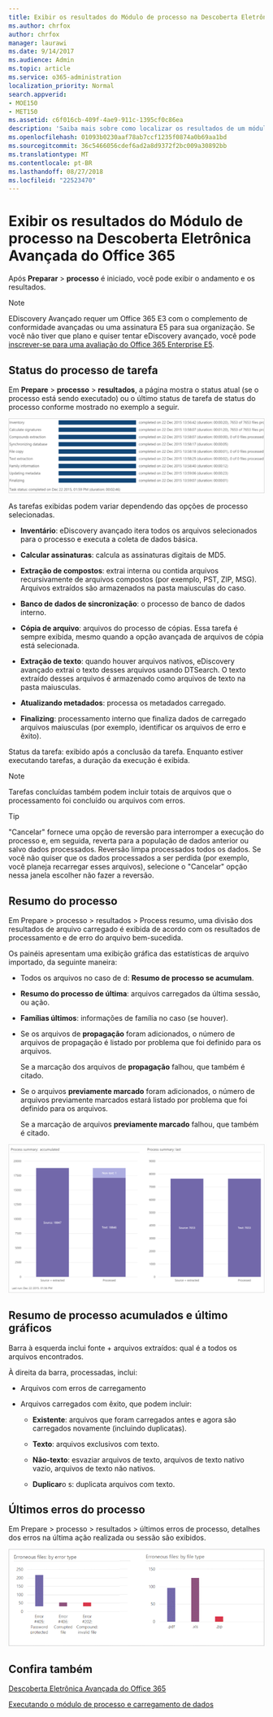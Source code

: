 ```yaml
---
title: Exibir os resultados do Módulo de processo na Descoberta Eletrônica Avançada do Office 365
ms.author: chrfox
author: chrfox
manager: laurawi
ms.date: 9/14/2017
ms.audience: Admin
ms.topic: article
ms.service: o365-administration
localization_priority: Normal
search.appverid:
- MOE150
- MET150
ms.assetid: c6f016cb-409f-4ae9-911c-1395cf0c86ea
description: 'Saiba mais sobre como localizar os resultados de um módulo de processo executar em eDiscovery avançadas do Office 365, incluindo o status da tarefa e o processo de resumo.  '
ms.openlocfilehash: 01093b0230aaf78ab7ccf1235f0874a0b69aa1bd
ms.sourcegitcommit: 36c5466056cdef6ad2a8d9372f2bc009a30892bb
ms.translationtype: MT
ms.contentlocale: pt-BR
ms.lasthandoff: 08/27/2018
ms.locfileid: "22523470"
---
```

# <a name="view-process-module-results-in-office-365-advanced-ediscovery"></a>Exibir os resultados do Módulo de processo na Descoberta Eletrônica Avançada do Office 365

Após **Preparar** \> **processo** é iniciado, você pode exibir o andamento e os resultados. 
  
> [!NOTE]
> EDiscovery Avançado requer um Office 365 E3 com o complemento de conformidade avançadas ou uma assinatura E5 para sua organização. Se você não tiver que plano e quiser tentar eDiscovery avançado, você pode [inscrever-se para uma avaliação do Office 365 Enterprise E5](https://go.microsoft.com/fwlink/p/?LinkID=698279). 
  
## <a name="process-task-status"></a>Status do processo de tarefa

Em **Prepare** \> **processo** \> **resultados**, a página mostra o status atual (se o processo está sendo executado) ou o último status de tarefa de status do processo conforme mostrado no exemplo a seguir.
  
![Status da tarefa do módulo de processamento](media/9430f9e7-a4dd-47c7-ac2e-2c6a60fc948b.png)
  
As tarefas exibidas podem variar dependendo das opções de processo selecionadas. 
  
- **Inventário**: eDiscovery avançado itera todos os arquivos selecionados para o processo e executa a coleta de dados básica.
    
- **Calcular assinaturas**: calcula as assinaturas digitais de MD5.
    
- **Extração de compostos**: extrai interna ou contida arquivos recursivamente de arquivos compostos (por exemplo, PST, ZIP, MSG). Arquivos extraídos são armazenados na pasta maiusculas do caso.
    
- **Banco de dados de sincronização**: o processo de banco de dados interno.
    
- **Cópia de arquivo**: arquivos do processo de cópias. Essa tarefa é sempre exibida, mesmo quando a opção avançada de arquivos de cópia está selecionada.
    
- **Extração de texto**: quando houver arquivos nativos, eDiscovery avançado extrai o texto desses arquivos usando DTSearch. O texto extraído desses arquivos é armazenado como arquivos de texto na pasta maiusculas.
    
- **Atualizando metadados**: processa os metadados carregado. 
    
- **Finalizing**: processamento interno que finaliza dados de carregado arquivos maiusculas (por exemplo, identificar os arquivos de erro e êxito). 
    
Status da tarefa: exibido após a conclusão da tarefa. Enquanto estiver executando tarefas, a duração da execução é exibida.
  
> [!NOTE]
> Tarefas concluídas também podem incluir totais de arquivos que o processamento foi concluído ou arquivos com erros. 
  
> [!TIP]
> "Cancelar" fornece uma opção de reversão para interromper a execução do processo e, em seguida, reverta para a população de dados anterior ou salvo dados processados. Reversão limpa processados todos os dados. Se você não quiser que os dados processados a ser perdida (por exemplo, você planeja recarregar esses arquivos), selecione o "Cancelar" opção nessa janela escolher não fazer a reversão. 
  
## <a name="process-summary"></a>Resumo do processo

Em Prepare \> processo \> resultados \> Process resumo, uma divisão dos resultados de arquivo carregado é exibida de acordo com os resultados de processamento e de erro do arquivo bem-sucedida.
  
Os painéis apresentam uma exibição gráfica das estatísticas de arquivo importado, da seguinte maneira:
  
- Todos os arquivos no caso de d: **Resumo de processo se acumulam**.
    
- **Resumo do processo de última**: arquivos carregados da última sessão, ou ação. 
    
- **Famílias últimos**: informações de família no caso (se houver).
    
- Se os arquivos de **propagação** foram adicionados, o número de arquivos de propagação é listado por problema que foi definido para os arquivos. 
    
    Se a marcação dos arquivos de **propagação** falhou, que também é citado. 
    
- Se o arquivos **previamente marcado** foram adicionados, o número de arquivos previamente marcados estará listado por problema que foi definido para os arquivos. 
    
    Se a marcação de arquivos **previamente marcado** falhou, que também é citado. 
    
![Resumo do módulo de processamento](media/2086a691-9e3d-4117-beb2-a5c3a9a4cc94.png)
  
## <a name="process-summary-accumulated-and-last-charts"></a>Resumo de processo acumulados e último gráficos

Barra à esquerda inclui fonte + arquivos extraídos: qual é a todos os arquivos encontrados. 
  
À direita da barra, processadas, inclui:
  
- Arquivos com erros de carregamento
    
- Arquivos carregados com êxito, que podem incluir: 
    
  - **Existente**: arquivos que foram carregados antes e agora são carregados novamente (incluindo duplicatas).
    
  - **Texto**: arquivos exclusivos com texto.
    
  - **Não-texto**: esvaziar arquivos de texto, arquivos de texto nativo vazio, arquivos de texto não nativos. 
    
  - **Duplicar**o s: duplicata arquivos com texto.
    
## <a name="last-process-errors"></a>Últimos erros do processo

Em Prepare \> processo \> resultados \> últimos erros de processo, detalhes dos erros na última ação realizada ou sessão são exibidos.
  
![Erros do módulo de processamento](media/4771d0f4-4217-445a-9ba4-8b6541c5ad09.png)
  
## <a name="see-also"></a>Confira também

[Descoberta Eletrônica Avançada do Office 365](office-365-advanced-ediscovery.md)
  
[Executando o módulo de processo e carregamento de dados](run-the-process-module-and-load-data-in-advanced-ediscovery.md)

